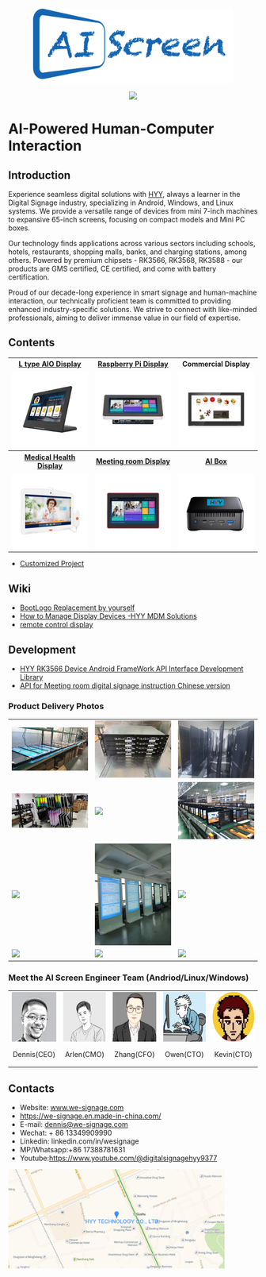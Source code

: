 
<p align = "center">
  <a href="http://www.we-signage.com">
  <img src="./Documents/img/AI_Screen.png" height="150" />
  </a>
</p>



<p align = "center">
   <a href="https://www.youtube.com/@digitalsignagehyy9377" target="_blank">
<img at = "YouTube Tutoial Views" src="https://img.shields.io/badge/YouTube-Tutoial%20Views-4c86ea.svg?style=flat?style=flat-square&logo=YouTube&logoColor=red">
</a>
</p> 

# AI-Powered Human-Computer Interaction


## Introduction
Experience seamless digital solutions with [HYY](https://www.we-signage.com), always a learner in the Digital Signage industry, specializing in Android, Windows, and Linux systems. We provide a versatile range of devices from mini 7-inch machines to expansive 65-inch screens, focusing on compact models and Mini PC boxes.

Our technology finds applications across various sectors including schools, hotels, restaurants, shopping malls, banks, and charging stations, among others. Powered by premium chipsets - RK3566, RK3568, RK3588 - our products are GMS certified, CE certified, and come with battery certification.

Proud of our decade-long experience in smart signage and human-machine interaction, our technically proficient team is committed to providing enhanced industry-specific solutions. We strive to connect with like-minded professionals, aiming to deliver immense value in our field of expertise.


## Contents


<table textalign="center">
  <tr>
    <th><a href="./Documents/Products/L-type-AIO-Display/">L type AIO Display</a></th>
    <th><a href="./Documents/Products/raspberry-pi/">Raspberry Pi Display</a></th>
    <th><a  href="./Documents/Products/Commercial-Display/" style="text-decoration: none;">Commercial Display</a></th>
  </tr>
  <tr>
    <td width="33.33%"><a href="./Documents/Products/L-type-AIO-Display/"><img src="./Documents/img/main_p_1.jpg" width="100%" height="auto"/></a></td>
     <td width="33.33%"><a href="./Documents/Products/raspberry-pi/"><img src="./Documents/img/main_p_2.jpg" width="100%" height="auto"/></a></td>
      <td width="33.33%"><a href="./Documents/Products/Commercial-Display/"><img src="./Documents/img/main_p_3.jpg" width="100%" height="auto"/></a></td>
  </tr>
  <tr>
    <th><a href="./Documents/Products/Medical-Health-Display/">Medical Health Display</a></th>
    <th><a href="./Documents/Products/Meeting-room-Display/">Meeting room Display</a></th>
    <th><a href="./Documents/Products/box/">AI Box</a></th>
  </tr>
   <tr>
    <td width="33.33%"><a href="./Documents/Products/Medical-Health-Display/"><img src="./Documents/img/main_p_4.jpg" width="100%" height="auto"/></a></td>
     <td width="33.33%"><a href="./Documents/Products/Meeting-room-Display/"><img src="./Documents/img/main_p_5.jpg" width="100%" height="auto"/></a></td>
      <td width="33.33%"><a href="./Documents/Products/box/"><img src="./Documents/img/main_p_6.png" width="100%" height="auto"/></a></td>
  </tr>
  
</table>

- [Customized Project](./Documents/Products/Customized-Project/)

## Wiki
- [BootLogo Replacement by yourself](https://github.com/industrialtablet/AI-Screen/wiki/BootLogo-Replacement-by-yourself)
- [How to Manage Display Devices -HYY MDM Solutions](./Documents/wiki/img-replace-logo/MDM.pdf)
- [remote  control display](./Documents/wiki/other/remote%20%20control%20display-9.5.pdf)
  

## Development
- [HYY RK3566 Device Android FrameWork API Interface Development Library](https://github.com/hejiangyan/HYY_rk3566_api)
- [API for Meeting room digital signage instruction Chinese version](./Documents/Applications/api/API_for_Meeting_room_digital_signage_instruction_Chinese_version.pdf)

### Product Delivery Photos
<table>
  <tr>
    <td>
      <img src="./Documents/img/p1.jpg" width="350" height="auto"/>
    </td>
    <td>
      <img src="./Documents/img/p2.jpg" width="350" height="auto"/>
    </td>
    <td>
      <img src="./Documents/img/p3.jpg" width="350" height="auto"/>
    </td>
  </tr>
  <tr>
    <td>
      <img src="./Documents/img/p4.jpg" width="350" height="auto"/>
    </td>
    <td>
      <img src="./Documents/img/p5.jpg" width="350" height="auto"/>
    </td>
    <td>
      <img src="./Documents/img/p6.jpg" width="350" height="auto"/>
    </td>
  </tr>
  <tr>
    <td>
      <img src="./Documents/img/p7.png" width="350" height="auto"/>
    </td>
    <td>
      <img src="./Documents/img/p8.jpg" width="350" height="auto"/>
    </td>
    <td>
      <img src="./Documents/img/p9.jpg" width="350" height="auto"/>
    </td>
  </tr>
  <tr>
    <td>
      <img src="./Documents/img/p10.jpg" width="350" height="auto"/>
    </td>
    <td>
      <img src="./Documents/img/p11.jpg" width="350" height="auto"/>
    </td>
    <td>
      <img src="./Documents/Products/Commercial-Display/Floor-Standing/img/p3.jpg" width="350" height="auto"/>
    </td>
  </tr>
</table>

### Meet the AI Screen Engineer Team (Andriod/Linux/Windows)
<table>
  <tr>
    <td>
      <img src="./Documents/img/Dennis2.png" width="100" height="100"/>
      <p align="center">Dennis(CEO)</p>
    </td>
    <td>
      <img src="./Documents/img/arlen.jpg" width="100" height="100"/>
      <p align="center">Arlen(CMO)</p>
    </td>
    <td>
      <img src="./Documents/img/zhang.jpg" width="100" height="100"/>
      <p align="center">Zhang(CFO)</p>
    </td>
    <td>
      <img src="./Documents/img/Owen.jpg" width="100" height="100"/>
      <p align="center">Owen(CTO)</p>
    </td>
    <td>
      <img src="./Documents/img/Kevin.jpg" width="100" height="100"/>
      <p align="center">Kevin(CTO)</p>
    </td>
  </tr>
</table>

## Contacts

- Website: www.we-signage.com
- https://we-signage.en.made-in-china.com/
- E-mail: dennis@we-signage.com
- Wechat: + 86 13349909990
- Linkedin: linkedin.com/in/wesignage
- MP/Whatsapp:+86 17388781631
- Youtube:<a href="https://www.youtube.com/@digitalsignagehyy9377">https://www.youtube.com/@digitalsignagehyy9377</a>

<p >
  <a href="http://www.we-signage.com">
  <img src="./Documents/img/map.jpg" height="200" />
  </a>
</p>
